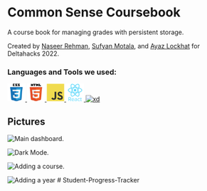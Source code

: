 # Common Sense Coursebook
A course book for managing grades with persistent storage. 

Created by [Naseer Rehman](https://github.com/nacereal), [Sufyan Motala](https://github.com/sufyan-motala), and [Ayaz Lockhat](https://github.com/ayazzlockhat) for Deltahacks 2022.

<h3 align="left">Languages and Tools we used:</h3>
<p align="left"> <a href="https://www.w3schools.com/css/" target="_blank" rel="noreferrer"> <img src="https://raw.githubusercontent.com/devicons/devicon/master/icons/css3/css3-original-wordmark.svg" alt="css3" width="40" height="40"/> </a> <a href="https://www.w3.org/html/" target="_blank" rel="noreferrer"> <img src="https://raw.githubusercontent.com/devicons/devicon/master/icons/html5/html5-original-wordmark.svg" alt="html5" width="40" height="40"/> </a> <a href="https://developer.mozilla.org/en-US/docs/Web/JavaScript" target="_blank" rel="noreferrer"> <img src="https://raw.githubusercontent.com/devicons/devicon/master/icons/javascript/javascript-original.svg" alt="javascript" width="40" height="40"/> </a> <a href="https://reactjs.org/" target="_blank" rel="noreferrer"> <img src="https://raw.githubusercontent.com/devicons/devicon/master/icons/react/react-original-wordmark.svg" alt="react" width="40" height="40"/> </a> <a href="https://www.adobe.com/products/xd.html" target="_blank" rel="noreferrer"> <img src="https://cdn.worldvectorlogo.com/logos/adobe-xd.svg" alt="xd" width="40" height="40"/> </a> </p>

## Pictures
![Main dashboard.](https://user-images.githubusercontent.com/77209522/149673617-ded28000-ce18-4f13-a8d3-ffde45f2026f.png)

![Dark Mode.](https://user-images.githubusercontent.com/77209522/149673640-3bf39975-6025-4b24-ab2f-6b62c5c0b784.png)

![Adding a course.](https://user-images.githubusercontent.com/77209522/149673652-6209faf8-83c3-445e-a20d-e35f442fc5c6.png)

![Adding a year](https://user-images.githubusercontent.com/77209522/149673696-b6f47fc3-ab54-4132-8f4a-26c93c2d9ed3.png)
#   S t u d e n t - P r o g r e s s - T r a c k e r 
 
 
